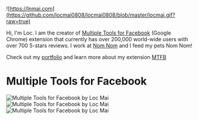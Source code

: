 
![https://lnmai.com](https://github.com/locmai0808/locmai0808/blob/master/locmai.gif?raw=true)

Hi, I'm Loc. I am the creator of [Multiple Tools for Facebook](https://chrome.google.com/webstore/detail/multiple-tools-for-facebo/eojdckfcadamkapabechhbnkleligand) (Google Chrome) extension that currently has over 200,000 world-wide users with over 700 5-stars reviews. I work at [Nom Nom](https://trynom.com/king) and I feed my pets Nom Nom! 

Check out my [portfolio](https://lnmai.com) and learn more about my extension [MTFB](https://mtfb.lnmai.com)

#  Multiple Tools for Facebook

<img src="https://img.shields.io/chrome-web-store/v/eojdckfcadamkapabechhbnkleligand.svg?label=Version&amp;colorB=fd5d93&amp;style=for-the-badge&amp;logo=google-chrome" alt="Multiple Tools for Facebook by Loc Mai"> <img src="https://img.shields.io/chrome-web-store/rating/eojdckfcadamkapabechhbnkleligand.svg?label=Rating&amp;colorB=1d8cf8&amp;style=for-the-badge&amp;logo=google-chrome" alt="Multiple Tools for Facebook by Loc Mai"> <img src="https://img.shields.io/chrome-web-store/users/eojdckfcadamkapabechhbnkleligand.svg?label=Users&amp;colorB=e14eca&amp;style=for-the-badge&amp;logo=google-chrome" alt="Multiple Tools for Facebook by Loc Mai">

